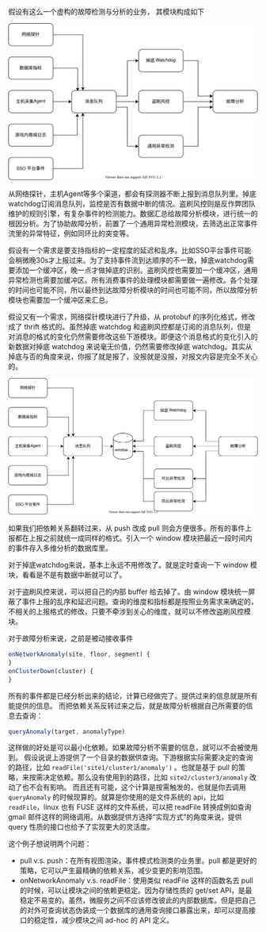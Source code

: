 假设有这么一个虚构的故障检测与分析的业务， 其模块构成如下

![dependency1](dependency1.drawio.svg)

从网络探针，主机Agent等多个渠道，都会有探测器不断上报到消息队列里。掉底watchdog订阅消息队列，监控是否有数据中断的情况。盗刷风控则是反作弊团队维护的规则引擎，有复杂事件的检测能力。数据汇总给故障分析模块，进行统一的根因分析。为了协助故障分析，前置了一个通用异常检测模块，去筛选出正常事件流里的异常特征，例如同环比的突变等。

假设有一个需求是要支持指标的一定程度的延迟和乱序。比如SSO平台事件可能会稍微晚30s才上报过来。为了支持事件流到达顺序的不一致，掉底watchdog需要添加一个缓冲区，晚一点才做掉底的识别。盗刷风控也需要加一个缓冲区，通用异常检测也需要加缓冲区。所有消费事件的处理模块都需要做一遍修改。各个处理的时间也可能不同，所以最终到达故障分析模块的时间也可能不同，所以故障分析模块也需要加一个缓冲区来汇总。

假设又有一个需求，网络探针模块进行了升级，从 protobuf 的序列化格式，修改成了 thrift 格式的。虽然掉底 watchdog 和盗刷风控都是订阅的消息队列，但是对消息的格式的变化仍然需要修改这些下游模块。即便这个消息格式的变化引入的新数据对掉底 watchdog 来说毫无价值，仍然需要修改掉底 watchdog。其实从掉底与否的角度来说，你报了就是报了，没报就是没报，对报文内容是完全不关心的。

![dependency2](dependency2.drawio.svg)

如果我们把依赖关系翻转过来，从 push 改成 pull 则会方便很多。所有的事件上报都在上报之前就统一成同样的格式。引入一个 window 模块把最近一段时间内的事件存入多维分析的数据库里。

对于掉底watchdog来说，基本上永远不用修改了。就是定时查询一下 window 模块，看看是不是有数据中断就可以了。

对于盗刷风控来说，可以把自己的内部 buffer 给去掉了。由 window 模块统一屏蔽了事件上报的乱序和延迟问题。查询的维度和指标都是按照业务需求来确定的，不相关的上报格式的修改，只要不牵涉到关心的维度，就可以不修改盗刷风控模块。

对于故障分析来说，之前是被动接收事件

```typescript
onNetworkAnomaly(site, floor, segment) {
}
onClusterDown(cluster) {
}
```

所有的事件都是已经分析出来的结论，计算已经做完了。提供过来的信息就是所有能提供的信息。
而把依赖关系反转过来之后，就是故障分析根据自己所需要的信息去查询：

```typescript
queryAnomaly(target, anomalyType)
```

这样做的好处是可以最小化依赖。如果故障分析不需要的信息，就可以不会被使用到。
假设说说上游提供了一个目录的数据供查询。下游根据实际需要决定的查询的路径，比如 `readFile('site1/cluster1/anomaly')` 。也就是基于 pull 的策略，来按需决定依赖。那么没有使用到的路径，比如 `site2/cluster3/anomaly` 改动了也不会有影响。
而且还有可能，这个计算是按需触发的，也就是你去调用 `queryAnomaly` 的时候现算的。就算是你使用的是文件系统的 api，比如 `readFile`，linux 也有 FUSE 这样的文件系统，可以把 readFile 转换成例如查询 gmail 邮件这样的网络调用。从数据提供方选择“实现方式”的角度来说，提供 query 性质的接口也给予了实现更大的灵活度。

这个例子想说明两个问题：

* pull v.s. push：在所有视图渲染，事件模式检测类的业务里。pull 都是更好的策略，它可以产生最精确的依赖关系，减少变更的影响范围。
* onNetworkAnomaly v.s. readFile：使用类似 readFile 这样的函数名去 pull 的时候，可以让模块之间的依赖更稳定。因为存储性质的 get/set API，是最稳定不易变的。虽然，微服务之间不应该修改彼此的内部数据库。但是把自己的对外可查询状态伪装成一个数据库的通用查询接口暴露出来，却可以提高接口的稳定性，减少模块之间 ad-hoc 的 API 定义。